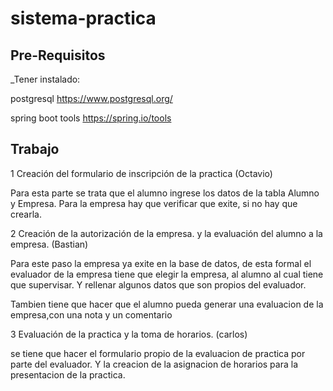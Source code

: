# sistema-practica



## Pre-Requisitos
_Tener instalado:


postgresql https://www.postgresql.org/

spring boot tools https://spring.io/tools


## Trabajo
1 Creación del formulario de inscripción de la practica (Octavio)

  Para esta parte se trata que el alumno ingrese los datos de la tabla
  Alumno y Empresa. Para la empresa hay que verificar que exite, si no
  hay que crearla.

2 Creación de la autorización de la empresa. y la evaluación del alumno a la empresa. (Bastian)

  Para este paso la empresa ya exite en la base de datos, de esta formal el evaluador de la empresa tiene que elegir la empresa, al alumno al cual tiene que supervisar. Y rellenar algunos datos que son propios del evaluador.

  Tambien tiene que hacer que el alumno pueda generar una evaluacion de la empresa,con una nota y un comentario

3 Evaluación de la practica y la toma de horarios. (carlos)

  se tiene que hacer el formulario propio de la evaluacion de practica por parte del evaluador.
  Y la creacion de la asignacion de horarios para la presentacion de la practica.
